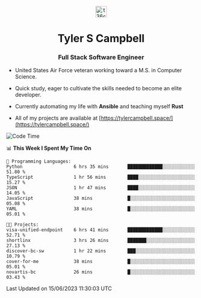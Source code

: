<p align="center">
<a href="https://www.linkedin.com/in/t36campbell" target="blank"><img align="center" src="https://ik.imagekit.io/t36campbell/Portfolio/linkedin.png.original_m8bbGgPh6.png" alt="t36campbell" height="30" width="30" /></a>
</p>
<h1 align="center">Tyler S Campbell</h1>
<h3 align="center">Full Stack Software Engineer</h3>

* United States Air Force veteran working toward a M.S. in Computer Science.

* Quick study, eager to cultivate the skills needed to become an elite developer.

* Currently automating my life with **Ansible** and teaching myself **Rust**

* All of my projects are available at [https://tylercampbell.space/](https://tylercampbell.space/)

<!--START_SECTION:waka-->
![Code Time](http://img.shields.io/badge/Code%20Time-2%2C565%20hrs%2053%20mins-blue)

📊 **This Week I Spent My Time On** 

```text
💬 Programming Languages: 
Python                   6 hrs 35 mins       █████████████░░░░░░░░░░░░   51.80 % 
TypeScript               1 hr 56 mins        ████░░░░░░░░░░░░░░░░░░░░░   15.27 % 
JSON                     1 hr 47 mins        ████░░░░░░░░░░░░░░░░░░░░░   14.05 % 
JavaScript               38 mins             █░░░░░░░░░░░░░░░░░░░░░░░░   05.08 % 
YAML                     38 mins             █░░░░░░░░░░░░░░░░░░░░░░░░   05.01 % 

🐱‍💻 Projects: 
visa-unified-endpoint    6 hrs 41 mins       █████████████░░░░░░░░░░░░   52.71 % 
shortlinx                3 hrs 26 mins       ███████░░░░░░░░░░░░░░░░░░   27.13 % 
discover-bc-sw           1 hr 22 mins        ███░░░░░░░░░░░░░░░░░░░░░░   10.79 % 
cover-for-me             38 mins             █░░░░░░░░░░░░░░░░░░░░░░░░   05.01 % 
novartis-bc              26 mins             █░░░░░░░░░░░░░░░░░░░░░░░░   03.43 % 
```


 Last Updated on 15/06/2023 11:30:03 UTC
<!--END_SECTION:waka-->

